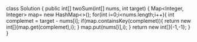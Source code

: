 

class Solution {
    public int[] twoSum(int[] nums, int target) {
       Map<Integer, Integer> map= new HashMap<>();
       for(int i=0;i<nums.length;i++){
           int complemet = target - nums[i];
           if(map.containsKey(complemet)){
               return new int[]{map.get(complemet),i};
           }
           map.put(nums[i],i);
       }
       return new int[]{-1,-1};
    }
 }
